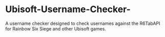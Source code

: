 # Ubisoft-Username-Checker-
A username checker designed to check usernames  against the R6TabAPI for Rainbow Six Siege and other Ubisoft games. 
